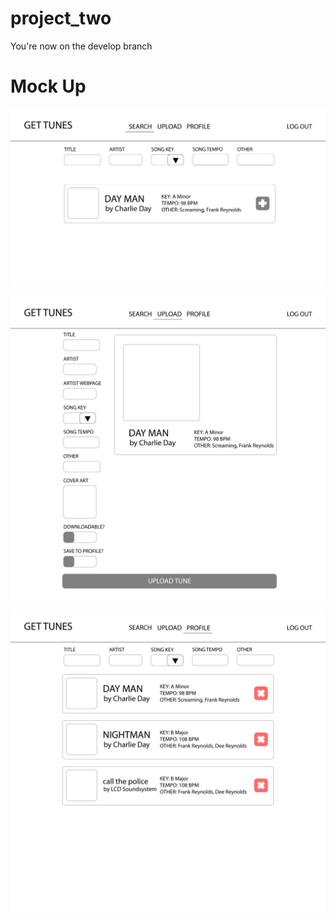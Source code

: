 # project_two

You're now on the develop branch

# Mock Up

![img 1](/images/MUSIC%20APP%20IDEA-01.png "img one")

![img 2](/images/MUSIC%20APP%20IDEA-02.png "img two")

![img 3](/images/MUSIC%20APP%20IDEA-03.png "img three")